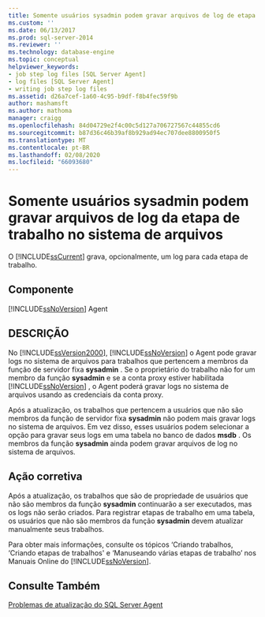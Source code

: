 ```yaml
---
title: Somente usuários sysadmin podem gravar arquivos de log de etapa de trabalho no sistema de arquivos | Microsoft Docs
ms.custom: ''
ms.date: 06/13/2017
ms.prod: sql-server-2014
ms.reviewer: ''
ms.technology: database-engine
ms.topic: conceptual
helpviewer_keywords:
- job step log files [SQL Server Agent]
- log files [SQL Server Agent]
- writing job step log files
ms.assetid: d26a7cef-1a60-4c95-b9df-f8b4fec59f9b
author: mashamsft
ms.author: mathoma
manager: craigg
ms.openlocfilehash: 84d04729e2f4c00c5d127a706727567c44855cd6
ms.sourcegitcommit: b87d36c46b39af8b929ad94ec707dee8800950f5
ms.translationtype: MT
ms.contentlocale: pt-BR
ms.lasthandoff: 02/08/2020
ms.locfileid: "66093680"
---
```

# <a name="only-sysadmin-users-can-write-job-step-log-files-to-the-file-system"></a>Somente usuários sysadmin podem gravar arquivos de log da etapa de trabalho no sistema de arquivos
  O [!INCLUDE[ssCurrent](../../includes/sscurrent-md.md)] grava, opcionalmente, um log para cada etapa de trabalho.  
  
## <a name="component"></a>Componente  
 [!INCLUDE[ssNoVersion](../../includes/ssnoversion-md.md)] Agent  
  
## <a name="description"></a>DESCRIÇÃO  
 No [!INCLUDE[ssVersion2000](../../includes/ssversion2000-md.md)], [!INCLUDE[ssNoVersion](../../includes/ssnoversion-md.md)] o Agent pode gravar logs no sistema de arquivos para trabalhos que pertencem a membros da função de servidor fixa **sysadmin** . Se o proprietário do trabalho não for um membro da função **sysadmin** e se a conta proxy estiver habilitada [!INCLUDE[ssNoVersion](../../includes/ssnoversion-md.md)] , o Agent poderá gravar logs no sistema de arquivos usando as credenciais da conta proxy.  
  
 Após a atualização, os trabalhos que pertencem a usuários que não são membros da função de servidor fixa **sysadmin** não podem mais gravar logs no sistema de arquivos. Em vez disso, esses usuários podem selecionar a opção para gravar seus logs em uma tabela no banco de dados **msdb** . Os membros da função **sysadmin** ainda podem gravar arquivos de log no sistema de arquivos.  
  
## <a name="corrective-action"></a>Ação corretiva  
 Após a atualização, os trabalhos que são de propriedade de usuários que não são membros da função **sysadmin** continuarão a ser executados, mas os logs não serão criados. Para registrar etapas de trabalho em uma tabela, os usuários que não são membros da função **sysadmin** devem atualizar manualmente seus trabalhos.  
  
 Para obter mais informações, consulte os tópicos ‘Criando trabalhos, ‘Criando etapas de trabalhos' e ‘Manuseando várias etapas de trabalho’ nos Manuais Online do [!INCLUDE[ssNoVersion](../../includes/ssnoversion-md.md)].  
  
## <a name="see-also"></a>Consulte Também  
 [Problemas de atualização do SQL Server Agent](../../../2014/sql-server/install/sql-server-agent-upgrade-issues.md)  
  
  
